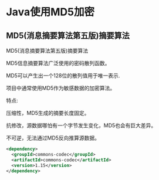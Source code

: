 # Java使用MD5加密
## MD5(消息摘要算法第五版)摘要算法

MD5(消息摘要算法第五版)摘要算法

MD5信息摘要算法广泛使用的密码散列函数。

MD5可以产生出一个128位的散列值用于唯一表示.

项目中通常使用MD5作为敏感数据的加密算法。

特点:

压缩性，MD5生成的摘要长度固定。

抗修改，源数据哪怕有一个字节发生变化，MD5也会有巨大差异。

不可逆，无法通过MD5反向推算源数据。


```xml
<dependency>
  <groupId>commons-codec</groupId>
  <artifactId>commons-codec</artifactId>
  <version>1.15</version>
</dependency>
```

